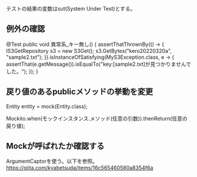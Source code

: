 テストの結果の変数はsut(System Under Test)とする。

## 例外の確認


@Test
public void 異常系_キー無し() {
    assertThatThrownBy(() -> {
        IS3GetRepository s3 = new S3Get();
        s3.GetBytes("kero20220320a", "sample2.txt");
    }).isInstanceOfSatisfying(MyS3Exception.class, e -> {
        assertThat(e.getMessage()).isEqualTo("key:[sample2.txt]が見つかりませんでした。");
    });
}

## 戻り値のあるpublicメソッドの挙動を変更

Entity entity = mock(Entity.class);

Mockito.when(モックインスタンス.メソッド(任意の引数)).thenReturn(任意の戻り値);

## Mockが呼ばれたか確認する

ArgumentCaptorを使う。以下を参照。
https://qiita.com/kyabetsuda/items/16c565460580a8354f6a